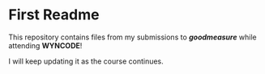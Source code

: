 # First Readme 

This repository contains files from my submissions to **_goodmeasure_** while attending **WYNCODE**!

I will keep updating it as the course continues.
